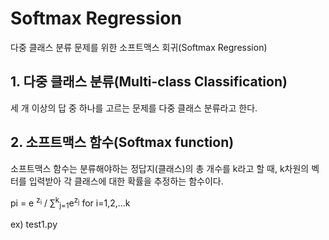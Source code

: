 # Softmax Regression

다중 클래스 분류 문제를 위한 소프트맥스 회귀(Softmax Regression)

## 1. 다중 클래스 분류(Multi-class Classification)

세 개 이상의 답 중 하나를 고르는 문제를 다중 클래스 분류라고 한다.

## 2. 소프트맥스 함수(Softmax function)

소프트맥스 함수는 분류해야하는 정답지(클래스)의 총 개수를 k라고 할 때, k차원의 벡터를 입력받아 각 클래스에 대한 확률을 추정하는 함수이다.

pi = e <sup>z<sub>i</sub></sup> / ∑<sup>k</sup><sub>j=1</sub>e<sup>z<sub>j</sub></sup>  for i=1,2,...k

ex) test1.py
